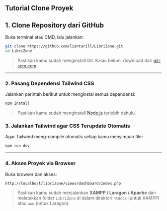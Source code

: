 ## Tutorial Clone Proyek

## 1. **Clone Repository dari GitHub**

Buka terminal atau CMD, lalu jalankan:

```bash
git clone https://github.com/liantarill/LibriZone.git
cd LibriZone
```

> Pastikan kamu sudah menginstall Git. Kalau belum, download dari [git-scm.com](https://git-scm.com/).

---

### 2. **Pasang Dependensi Tailwind CSS**

Jalankan perintah berikut untuk menginstal semua dependensi:

```bash
npm install
```

> Pastikan kamu sudah menginstall [Node.js](https://nodejs.org/en/) terlebih dahulu.

### 3. **Jalankan Tailwind agar CSS Terupdate Otomatis**

Agar Tailwind meng-compile otomatis setiap kamu menyimpan file:

```bash
npm run dev
```

---

### 4. **Akses Proyek via Browser**

Buka browser dan akses:

```
http://localhost/librizone/views/dashboard/index.php
```

> Pastikan kamu sudah menjalankan **XAMPP / Laragon / Apache** dan meletakkan folder `LibriZone` di dalam direktori `htdocs` (untuk XAMPP) atau `www` (untuk Laragon).
